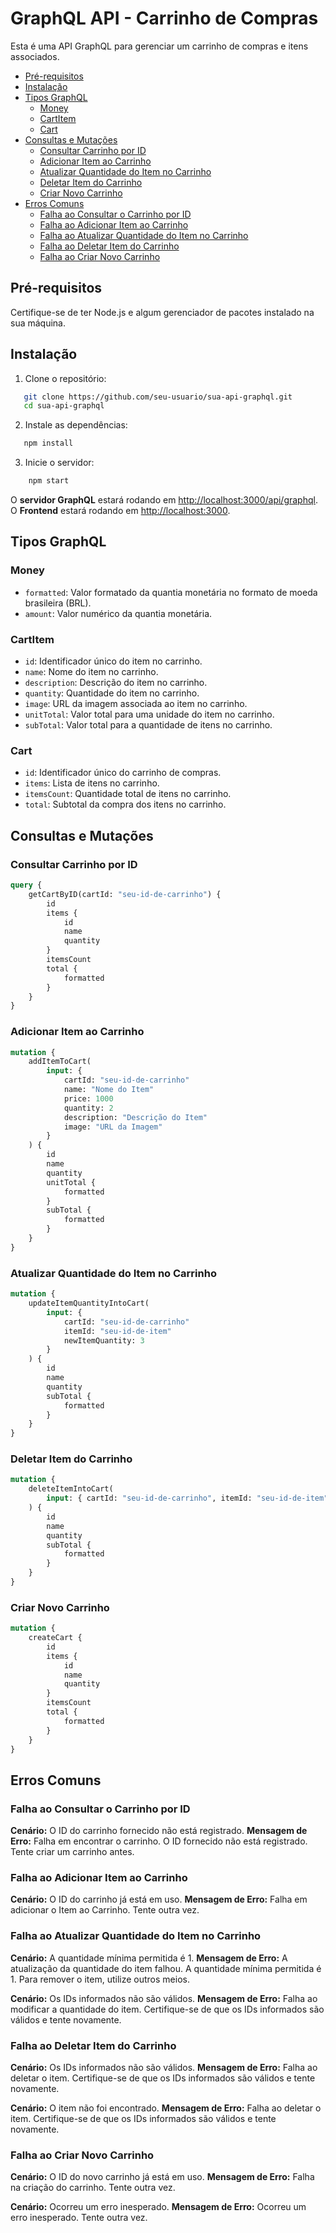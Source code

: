 # GraphQL API - Carrinho de Compras

Esta é uma API GraphQL para gerenciar um carrinho de compras e itens associados.

-   [Pré-requisitos](##Pré-requisitos)
-   [Instalação](##Instalação)
-   [Tipos GraphQL](##Tipos-GraphQL)
    -   [Money](###Money)
    -   [CartItem](###CartItem)
    -   [Cart](###Cart)
-   [Consultas e Mutações](##Consultas-e-Mutações)
    -   [Consultar Carrinho por ID](###Consultar-Carrinho-por-ID)
    -   [Adicionar Item ao Carrinho](###Adicionar-Item-ao-Carrinho)
    -   [Atualizar Quantidade do Item no Carrinho](###Atualizar-Quantidade-do-Item-no-Carrinho)
    -   [Deletar Item do Carrinho](###Deletar-Item-do-Carrinho)
    -   [Criar Novo Carrinho](###Criar-Novo-Carrinho)
-   [Erros Comuns](##Erros-Comuns)
    -   [Falha ao Consultar o Carrinho por ID](###Falha-ao-Consultar-o-Carrinho-por-ID)
    -   [Falha ao Adicionar Item ao Carrinho](###Falha-ao-Adicionar-Item-ao-Carrinho)
    -   [Falha ao Atualizar Quantidade do Item no Carrinho](###Falha-ao-Atualizar-Quantidade-do-Item-no-Carrinho)
    -   [Falha ao Deletar Item do Carrinho](###Falha-ao-Deletar-Item-do-Carrinho)
    -   [Falha ao Criar Novo Carrinho](###Falha-ao-Criar-Novo-Carrinho)

## Pré-requisitos

Certifique-se de ter Node.js e algum gerenciador de pacotes instalado na sua máquina.

## Instalação

1. Clone o repositório:

```bash
   git clone https://github.com/seu-usuario/sua-api-graphql.git
   cd sua-api-graphql
```

2. Instale as dependências:

```bash
   npm install
```

3. Inicie o servidor:

```bash
	npm start
```

O <strong>servidor GraphQL</strong> estará rodando em [http://localhost:3000/api/graphql](http://localhost:3000/api/graphql).
O <strong>Frontend</strong> estará rodando em [http://localhost:3000](http://localhost:3000).

## Tipos GraphQL

### Money

-   `formatted`: Valor formatado da quantia monetária no formato de moeda brasileira (BRL).
-   `amount`: Valor numérico da quantia monetária.

### CartItem

-   `id`: Identificador único do item no carrinho.
-   `name`: Nome do item no carrinho.
-   `description`: Descrição do item no carrinho.
-   `quantity`: Quantidade do item no carrinho.
-   `image`: URL da imagem associada ao item no carrinho.
-   `unitTotal`: Valor total para uma unidade do item no carrinho.
-   `subTotal`: Valor total para a quantidade de itens no carrinho.

### Cart

-   `id`: Identificador único do carrinho de compras.
-   `items`: Lista de itens no carrinho.
-   `itemsCount`: Quantidade total de itens no carrinho.
-   `total`: Subtotal da compra dos itens no carrinho.

## Consultas e Mutações

### Consultar Carrinho por ID

```graphql
query {
	getCartByID(cartId: "seu-id-de-carrinho") {
		id
		items {
			id
			name
			quantity
		}
		itemsCount
		total {
			formatted
		}
	}
}
```

### Adicionar Item ao Carrinho

```graphql
mutation {
	addItemToCart(
		input: {
			cartId: "seu-id-de-carrinho"
			name: "Nome do Item"
			price: 1000
			quantity: 2
			description: "Descrição do Item"
			image: "URL da Imagem"
		}
	) {
		id
		name
		quantity
		unitTotal {
			formatted
		}
		subTotal {
			formatted
		}
	}
}
```

### Atualizar Quantidade do Item no Carrinho

```graphql
mutation {
	updateItemQuantityIntoCart(
		input: {
			cartId: "seu-id-de-carrinho"
			itemId: "seu-id-de-item"
			newItemQuantity: 3
		}
	) {
		id
		name
		quantity
		subTotal {
			formatted
		}
	}
}
```

### Deletar Item do Carrinho

```graphql
mutation {
	deleteItemIntoCart(
		input: { cartId: "seu-id-de-carrinho", itemId: "seu-id-de-item" }
	) {
		id
		name
		quantity
		subTotal {
			formatted
		}
	}
}
```

### Criar Novo Carrinho

```graphql
mutation {
	createCart {
		id
		items {
			id
			name
			quantity
		}
		itemsCount
		total {
			formatted
		}
	}
}
```

## Erros Comuns

### Falha ao Consultar o Carrinho por ID

**Cenário:** O ID do carrinho fornecido não está registrado.
**Mensagem de Erro:**
Falha em encontrar o carrinho. O ID fornecido não está registrado. Tente criar um carrinho antes.

### Falha ao Adicionar Item ao Carrinho

**Cenário:** O ID do carrinho já está em uso.
**Mensagem de Erro:**
Falha em adicionar o Item ao Carrinho. Tente outra vez.

### Falha ao Atualizar Quantidade do Item no Carrinho

**Cenário:** A quantidade mínima permitida é 1.
**Mensagem de Erro:** A atualização da quantidade do item falhou. A quantidade mínima permitida é 1. Para remover o item, utilize outros meios.

**Cenário:** Os IDs informados não são válidos.
**Mensagem de Erro:** Falha ao modificar a quantidade do item. Certifique-se de que os IDs informados são válidos e tente novamente.

### Falha ao Deletar Item do Carrinho

**Cenário:** Os IDs informados não são válidos.
**Mensagem de Erro:** Falha ao deletar o item. Certifique-se de que os IDs informados são válidos e tente novamente.

**Cenário:** O item não foi encontrado.
**Mensagem de Erro:** Falha ao deletar o item. Certifique-se de que os IDs informados são válidos e tente novamente.

### Falha ao Criar Novo Carrinho

**Cenário:** O ID do novo carrinho já está em uso.
**Mensagem de Erro:** Falha na criação do carrinho. Tente outra vez.

**Cenário:** Ocorreu um erro inesperado.
**Mensagem de Erro:** Ocorreu um erro inesperado. Tente outra vez.
